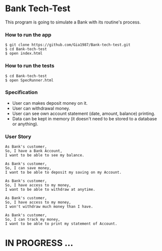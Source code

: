 # Bank Tech-Test
 This program is going to simulate a Bank with its routine's process.

### How to run the app
```
$ git clone https://github.com/Gia1987/Bank-tech-test.git
$ cd Bank-tech-test
$ open index.html
```

### How to run the tests
```
$ cd Bank-tech-test
$ open SpecRunner.html
```
### Specification
- User can makes deposit money on it.
- User can withdrawal money.
- User can see own account statement (date, amount, balance) printing.
- Data can be kept in memory (it doesn't need to be stored to a database or anything).

### User Story
```
As Bank's customer,
So, I have a Bank Account,
I want to be able to see my balance.

As Bank's customer,
So, I can save money,
I want to be able to deposit my saving on my Account.

As Bank's customer,
So, I have access to my money,
I want to be able to withdraw at anytime.

As Bank's customer,
So, I have access to my money,
I won't withdraw much money than I have.

As Bank's customer,
So, I can track my money,
I want to be able to print my statement of Account.

```

# IN PROGRESS ...
